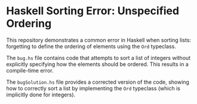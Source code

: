 # Haskell Sorting Error: Unspecified Ordering
This repository demonstrates a common error in Haskell when sorting lists: forgetting to define the ordering of elements using the `Ord` typeclass.

The `bug.hs` file contains code that attempts to sort a list of integers without explicitly specifying how the elements should be ordered.  This results in a compile-time error.

The `bugSolution.hs` file provides a corrected version of the code, showing how to correctly sort a list by implementing the `Ord` typeclass (which is implicitly done for integers).